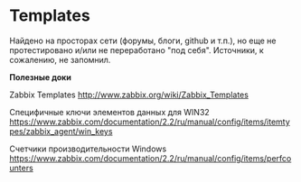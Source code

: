 Templates
================

Найдено на просторах сети (форумы, блоги, github и т.п.), но еще не протестировано и/или не переработано "под себя". Источники, к сожалению, не запомнил.

**Полезные доки**


Zabbix Templates
http://www.zabbix.org/wiki/Zabbix_Templates

Специфичные ключи элементов данных для WIN32
https://www.zabbix.com/documentation/2.2/ru/manual/config/items/itemtypes/zabbix_agent/win_keys

Счетчики производительности Windows
https://www.zabbix.com/documentation/2.2/ru/manual/config/items/perfcounters


